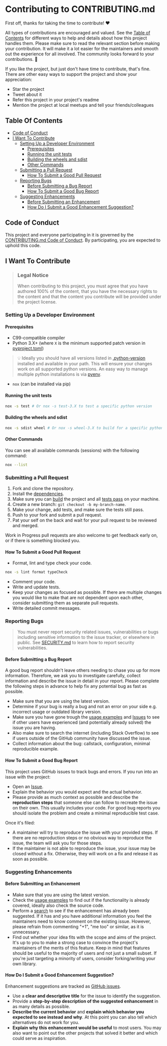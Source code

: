 # Contributing to CONTRIBUTING.md

First off, thanks for taking the time to contribute! ❤️

All types of contributions are encouraged and valued. See the [Table of Contents](#table-of-contents) for different ways to help and details about how this project handles them. Please make sure to read the relevant section before making your contribution. It will make it a lot easier for the maintainers and smooth out the experience for all involved. The community looks forward to your contributions. 🎉

If you like the project, but just don't have time to contribute, that's fine. There are other easy ways to support the project and show your appreciation:

- Star the project
- Tweet about it
- Refer this project in your project's readme
- Mention the project at local meetups and tell your friends/colleagues

## Table Of Contents

* [Code of Conduct](#code-of-conduct)
* [I Want To Contribute](#i-want-to-contribute)
    + [Setting Up a Developer Environment](#setting-up-a-developer-environment)
        - [Prerequisites](#prerequisites)
        - [Running the unit tests](#running-the-unit-tests)
        - [Building the wheels and sdist](#building-the-wheels-and-sdist)
        - [Other Commands](#other-commands)
    + [Submitting a Pull Request](#submitting-a-pull-request)
        - [How To Submit a Good Pull Request](#how-to-submit-a-good-pull-request)
    + [Reporting Bugs](#reporting-bugs)
        - [Before Submitting a Bug Report](#before-submitting-a-bug-report)
        - [How To Submit a Good Bug Report](#how-to-submit-a-good-bug-report)
    + [Suggesting Enhancements](#suggesting-enhancements)
        - [Before Submitting an Enhancement](#before-submitting-an-enhancement)
        - [How Do I Submit a Good Enhancement Suggestion?](#how-do-i-submit-a-good-enhancement-suggestion)


## Code of Conduct

This project and everyone participating in it is governed by the
[CONTRIBUTING.md Code of Conduct](./CODE_OF_CONDUCT.md).
By participating, you are expected to uphold this code.


## I Want To Contribute

> ### Legal Notice
> When contributing to this project, you must agree that you have authored 100% of the content, that you have the necessary rights to the content and that the content you contribute will be provided under the project license.


### Setting Up a Developer Environment

#### Prerequisites

* C99-compatible compiler
* Python 3.X+ (where `X` is the minimum supported patch version in [pyproject.toml](./pyproject.toml))
> :bulb: Ideally you should have all versions listed in [.python-version](./.python-version) installed and available in your path. This will ensure your changes work on all supported python versions. An easy way to manage multiple python installations is via [pyenv](https://github.com/pyenv/pyenv).
* `nox` (can be installed via pip)

#### Running the unit tests

```bash
nox -s test # Or nox -s test-3.X to test a specific python version
```

#### Building the wheels and sdist

```bash
nox -s sdist wheel # Or nox -s wheel-3.X to build for a specific python version
```

#### Other Commands

You can see all available commands (sessions) with the following command:

```bash
nox --list
```

### Submitting a Pull Request

1. Fork and clone the repository.
1. Install the [dependencies](#prerequisites).
1. Make sure you can [build](#building-the-wheels-and-sdist) the project and all [tests pass](#running-the-unit-tests) on your machine.
1. Create a new branch: `git checkout -b my-branch-name`.
1. Make your change, add tests, and make sure the tests still pass.
1. Push to your fork and submit a pull request.
1. Pat your self on the back and wait for your pull request to be reviewed and merged.

Work in Progress pull requests are also welcome to get feedback early on, or if there is something blocked you.


#### How To Submit a Good Pull Request

* Format, lint and type check your code.
```bash
nox -s lint format typeCheck
```
* Comment your code.
* Write and update tests.
* Keep your changes as focused as possible. If there are multiple changes you would like to make that are not dependent upon each other, consider submitting them as separate pull requests.
* Write detailed commit messages.


### Reporting Bugs

> You must never report security related issues, vulnerabilities or bugs including sensitive information to the issue tracker, or elsewhere in public. See [SECURITY.md](./SECURITY.md) to learn how to report security vulnerabilities.


#### Before Submitting a Bug Report

A good bug report shouldn't leave others needing to chase you up for more information. Therefore, we ask you to investigate carefully, collect information and describe the issue in detail in your report. Please complete the following steps in advance to help fix any potential bug as fast as possible.

* Make sure that you are using the latest version.
* Determine if your bug is really a bug and not an error on your side e.g. incorrect usage or outdated library version.
* Make sure you have gone trough the [usage examples](./README.md#usage-examples) and [Issues](https://github.com/astro-stan/pyitc/issues) to see if other users have experienced (and potentially already solved) the issue you are having.
* Also make sure to search the internet (including Stack Overflow) to see if users outside of the GitHub community have discussed the issue.
* Collect information about the bug: callstack, configuration, minimal reproducible example.


#### How To Submit a Good Bug Report

This project uses GitHub issues to track bugs and errors. If you run into an issue with the project:

- Open an [Issue](https://github.com/astro-stan/pyitc/issues/new).
- Explain the behavior you would expect and the actual behavior.
- Please provide as much context as possible and describe the **reproduction steps** that someone else can follow to recreate the issue on their own. This usually includes your code. For good bug reports you should isolate the problem and create a minimal reproducible test case.

Once it's filed:

- A maintainer will try to reproduce the issue with your provided steps. If there are no reproduction steps or no obvious way to reproduce the issue, the team will ask you for those steps.
- If the maintainer is not able to reproduce the issue, your issue may be closed without a fix. Otherwise, they will work on a fix and release it as soon as possible.


### Suggesting Enhancements

#### Before Submitting an Enhancement

- Make sure that you are using the latest version.
- Check the [usage examples](./README.md#usage-examples) to find out if the functionality is already covered, ideally also check the source code.
- Perform a [search](https://github.com/astro-stan/pyitc/issues) to see if the enhancement has already been suggested. If it has and you have additional information you feel the maintainers need to know comment on the existing issue. However, please refrain from commenting "+1", "me too" or similar, as it is unnecessary.
- Find out whether your idea fits with the scope and aims of the project. It's up to you to make a strong case to convince the project's maintainers of the merits of this feature. Keep in mind that features should be useful to the majority of users and not just a small subset. If you're just targeting a minority of users, consider forking/writing your own library.


#### How Do I Submit a Good Enhancement Suggestion?

Enhancement suggestions are tracked as [GitHub issues](https://github.com/astro-stan/pyitc/issues).

- Use a **clear and descriptive title** for the issue to identify the suggestion.
- Provide a **step-by-step description of the suggested enhancement** in as many details as possible.
- **Describe the current behavior** and **explain which behavior you expected to see instead and why**. At this point you can also tell which alternatives do not work for you.
- **Explain why this enhancement would be useful** to most users. You may also want to point out the other projects that solved it better and which could serve as inspiration.
